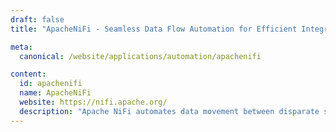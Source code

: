 ```yaml
---
draft: false
title: "ApacheNiFi - Seamless Data Flow Automation for Efficient Integration"

meta:
  canonical: /website/applications/automation/apachenifi

content:
  id: apachenifi
  name: ApacheNiFi
  website: https://nifi.apache.org/
  description: "Apache NiFi automates data movement between disparate systems, providing real-time control, secure communication, and comprehensive data tracking for seamless integration."
---
```

